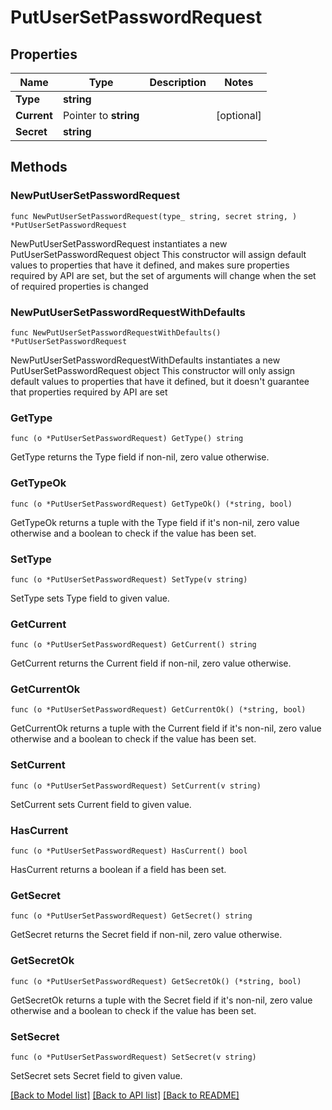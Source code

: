 # PutUserSetPasswordRequest

## Properties

Name | Type | Description | Notes
------------ | ------------- | ------------- | -------------
**Type** | **string** |  | 
**Current** | Pointer to **string** |  | [optional] 
**Secret** | **string** |  | 

## Methods

### NewPutUserSetPasswordRequest

`func NewPutUserSetPasswordRequest(type_ string, secret string, ) *PutUserSetPasswordRequest`

NewPutUserSetPasswordRequest instantiates a new PutUserSetPasswordRequest object
This constructor will assign default values to properties that have it defined,
and makes sure properties required by API are set, but the set of arguments
will change when the set of required properties is changed

### NewPutUserSetPasswordRequestWithDefaults

`func NewPutUserSetPasswordRequestWithDefaults() *PutUserSetPasswordRequest`

NewPutUserSetPasswordRequestWithDefaults instantiates a new PutUserSetPasswordRequest object
This constructor will only assign default values to properties that have it defined,
but it doesn't guarantee that properties required by API are set

### GetType

`func (o *PutUserSetPasswordRequest) GetType() string`

GetType returns the Type field if non-nil, zero value otherwise.

### GetTypeOk

`func (o *PutUserSetPasswordRequest) GetTypeOk() (*string, bool)`

GetTypeOk returns a tuple with the Type field if it's non-nil, zero value otherwise
and a boolean to check if the value has been set.

### SetType

`func (o *PutUserSetPasswordRequest) SetType(v string)`

SetType sets Type field to given value.


### GetCurrent

`func (o *PutUserSetPasswordRequest) GetCurrent() string`

GetCurrent returns the Current field if non-nil, zero value otherwise.

### GetCurrentOk

`func (o *PutUserSetPasswordRequest) GetCurrentOk() (*string, bool)`

GetCurrentOk returns a tuple with the Current field if it's non-nil, zero value otherwise
and a boolean to check if the value has been set.

### SetCurrent

`func (o *PutUserSetPasswordRequest) SetCurrent(v string)`

SetCurrent sets Current field to given value.

### HasCurrent

`func (o *PutUserSetPasswordRequest) HasCurrent() bool`

HasCurrent returns a boolean if a field has been set.

### GetSecret

`func (o *PutUserSetPasswordRequest) GetSecret() string`

GetSecret returns the Secret field if non-nil, zero value otherwise.

### GetSecretOk

`func (o *PutUserSetPasswordRequest) GetSecretOk() (*string, bool)`

GetSecretOk returns a tuple with the Secret field if it's non-nil, zero value otherwise
and a boolean to check if the value has been set.

### SetSecret

`func (o *PutUserSetPasswordRequest) SetSecret(v string)`

SetSecret sets Secret field to given value.



[[Back to Model list]](../README.md#documentation-for-models) [[Back to API list]](../README.md#documentation-for-api-endpoints) [[Back to README]](../README.md)


